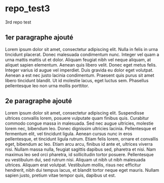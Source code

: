 # repo_test3
3rd repo test

## 1er paragraphe ajouté
Lorem ipsum dolor sit amet, consectetur adipiscing elit. Nulla in felis in urna tincidunt placerat. Donec malesuada condimentum nunc. Integer vel quam a urna mattis mattis ut et dolor. Aliquam feugiat nibh vel neque aliquam, at aliquet sapien elementum. Aenean quis libero velit. Donec eget metus felis. Integer varius id augue vel imperdiet. Duis gravida eu dolor eget volutpat. Aenean a est nec justo lacinia condimentum. Praesent quis purus sit amet libero tincidunt blandit. Ut id molestie lacus, eget luctus sem. Phasellus pellentesque leo non urna mollis porttitor.

## 2e paragraphe ajouté
Lorem ipsum dolor sit amet, consectetur adipiscing elit. Suspendisse ultrices convallis lorem, posuere vulputate quam finibus quis. Curabitur commodo congue massa in malesuada. Sed nec augue ultricies, molestie lorem nec, bibendum leo. Donec dignissim ultricies lacinia. Pellentesque et fermentum elit, vel tincidunt ligula. Aenean cursus nunc in eros pellentesque, et tincidunt ligula rutrum. Etiam felis lorem, ornare et convallis eget, bibendum ac leo. Etiam arcu arcu, finibus id ante et, ultrices viverra nisi. Nullam massa nulla, feugiat sagittis dapibus sed, pharetra et nisi. Nam maximus leo sed orci pharetra, id sollicitudin tortor posuere. Pellentesque eu vestibulum dui, sed rutrum nisi. Aliquam ut nibh ut nibh malesuada ultrices. Aliquam erat volutpat. Vestibulum mollis, risus nec efficitur hendrerit, nibh dui tempus lacus, et blandit tortor neque eget mauris. Nullam sapien justo, pretium vitae tempor quis, dapibus ut est.
